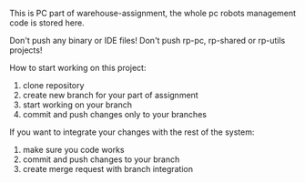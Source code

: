 This is PC part of warehouse-assignment, the whole pc robots management code is stored here.

Don't push any binary or IDE files! Don't push rp-pc, rp-shared or rp-utils projects!

How to start working on this project:

1. clone repository
2. create new branch for your part of assignment
3. start working on your branch
4. commit and push changes only to your branches

If you want to integrate your changes with the rest of the system:

1. make sure you code works
2. commit and push changes to your branch
3. create merge request with branch integration